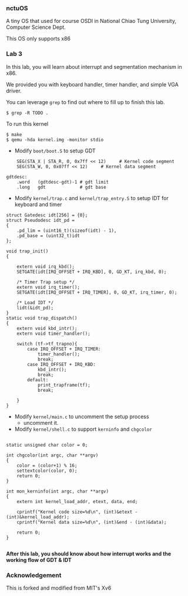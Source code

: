 ### nctuOS

A tiny OS that used for course OSDI in National Chiao Tung University, Computer Science Dept.

This OS only supports x86

### Lab 3

In this lab, you will learn about interrupt and segmentation mechanism in x86.

We provided you with keyboard handler, timer handler, and simple VGA driver.

You can leverage `grep` to find out where to fill up to finish this lab.

`$ grep -R TODO .`

To run this kernel

    $ make
    $ qemu -hda kernel.img -monitor stdio

- Modify `boot/boot.S` to setup GDT
```
    SEG(STA_X | STA_R, 0, 0x7ff << 12)     # Kernel code segment
    SEG(STA_W, 0, 0x07ff << 12)     # Kernel data segment

gdtdesc: 
	.word	(gdtdesc-gdt)-1	# gdt limit
	.long	gdt 			# gdt base
```

- Modify `kernel/trap.c` and `kernel/trap_entry.S` to setup IDT for keyboard and timer
```
struct Gatedesc idt[256] = {0};
struct Pseudodesc idt_pd =
{
	.pd_lim = (uint16_t)(sizeof(idt) - 1),
	.pd_base = (uint32_t)idt
};

void trap_init()
{

    extern void irq_kbd();
	SETGATE(idt[IRQ_OFFSET + IRQ_KBD], 0, GD_KT, irq_kbd, 0);

	/* Timer Trap setup */
	extern void irq_timer();
	SETGATE(idt[IRQ_OFFSET + IRQ_TIMER], 0, GD_KT, irq_timer, 0);

  	/* Load IDT */
	lidt(&idt_pd);
}
static void trap_dispatch()
{
    extern void kbd_intr();
	extern void timer_handler();

	switch (tf->tf_trapno){
		case IRQ_OFFSET + IRQ_TIMER:
			timer_handler();
			break;
		case IRQ_OFFSET + IRQ_KBD:
			kbd_intr();
			break;	
		default:
			print_trapframe(tf);
			break;

	}
}
```

- Modify `kernel/main.c` to uncomment the setup process
    - uncomment it.
- Modify `kernel/shell.c` to support `kerninfo` and `chgcolor`
```

static unsigned char color = 0;

int chgcolor(int argc, char **argv)
{	
	color = (color+1) % 16;	
	settextcolor(color, 0);
	return 0;
}

int mon_kerninfo(int argc, char **argv)
{
	extern int kernel_load_addr, etext, data, end;

	cprintf("Kernel code size=%d\n", (int)&etext - (int)&kernel_load_addr);
	cprintf("Kernel data size=%d\n", (int)&end - (int)&data);
	
	return 0;
}


```

**After this lab, you should know about how interrupt works and the working flow of GDT & IDT**

### Acknowledgement

This is forked and modified from MIT's Xv6
